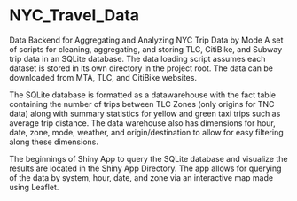 # NYC_Travel_Data
Data Backend for Aggregating and Analyzing NYC Trip Data by Mode
A set of scripts for cleaning, aggregating, and storing TLC, CitiBike, and Subway trip data in an SQLite database. 
The data loading script assumes each dataset is stored in its own directory in the project root. The data can be 
downloaded from MTA, TLC, and CitiBike websites.

The SQLite database is formatted as a datawarehouse with the fact table containing the number of trips between TLC Zones (only origins
for TNC data) along with summary statistics for yellow and green taxi trips such as average trip distance. The data warehouse also has
dimensions for hour, date, zone, mode, weather, and origin/destination to allow for easy filtering along these dimensions.

The beginnings of Shiny App to query the SQLite database and visualize the results are located in the Shiny App Directory. The app allows
for querying of the data by system, hour, date, and zone via an interactive map made using Leaflet.
